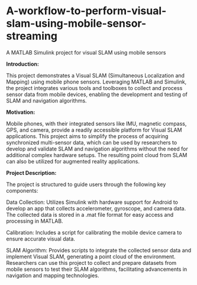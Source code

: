 # A-workflow-to-perform-visual-slam-using-mobile-sensor-streaming
 A MATLAB Simulink project for visual SLAM using mobile sensors
 
**Introduction:**

This project demonstrates a Visual SLAM (Simultaneous Localization and Mapping) using mobile phone sensors. Leveraging MATLAB and Simulink, the project integrates various tools and toolboxes to collect and process sensor data from mobile devices, enabling the development and testing of SLAM and navigation algorithms.

**Motivation:**

Mobile phones, with their integrated sensors like IMU, magnetic compass, GPS, and camera, provide a readily accessible platform for Visual SLAM applications. This project aims to simplify the process of acquiring synchronized multi-sensor data, which can be used by researchers to develop and validate SLAM and navigation algorithms without the need for additional complex hardware setups. The resulting point cloud from SLAM can also be utilized for augmented reality applications.

**Project Description:**

The project is structured to guide users through the following key components:

Data Collection:
Utilizes Simulink with hardware support for Android to develop an app that collects accelerometer, gyroscope, and camera data.
The collected data is stored in a .mat file format for easy access and processing in MATLAB.

Calibration:
Includes a script for calibrating the mobile device camera to ensure accurate visual data.

SLAM Algorithm:
Provides scripts to integrate the collected sensor data and implement Visual SLAM, generating a point cloud of the environment.
Researchers can use this project to collect and prepare datasets from mobile sensors to test their SLAM algorithms, facilitating advancements in navigation and mapping technologies.
